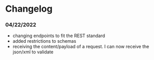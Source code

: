 # Changelog

### 04/22/2022
- changing endpoints to fit the REST standard
- added restrictions to schemas
- receiving the content/payload of a request. I can now receive the json/xml to validate  
